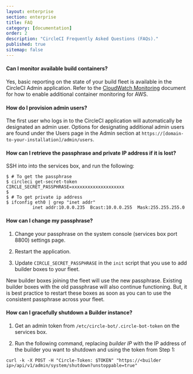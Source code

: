 ```yaml
---
layout: enterprise
section: enterprise
title: FAQ
category: [documentation]
order: 2
description: "CircleCI Frequently Asked Questions (FAQs)."
published: true
sitemap: false
---
```


#### Can I monitor available build containers?

Yes, basic reporting on the state of your build fleet is available in the CircleCI Admin application. Refer to the  [CloudWatch Monitoring]({{site.baseurl}}/enterprise/cloudwatch/) document for how to enable additional container monitoring for AWS.

#### How do I provision admin users?

The first user who logs in to the CircleCI application will automatically be designated an admin user. Options for designating additional admin users are found under the Users page in the Admin section at `https://[domain-to-your-installation]/admin/users`.

#### How can I retrieve the passphrase and private IP address if it is lost?

SSH into into the services box, and run the following:

```
$ # To get the passphrase
$ circleci get-secret-token
CIRCLE_SECRET_PASSPHRASE=xxxxxxxxxxxxxxxxxxxx
$
$ # To get private ip address
$ ifconfig eth0 | grep "inet addr"
          inet addr:10.0.0.235  Bcast:10.0.0.255  Mask:255.255.255.0
```

#### How can I change my passphrase?

1. Change your passphrase on the system console (services box port 8800) settings page.

2. Restart the application.

3. Update `CIRCLE_SECRET_PASSPHRASE` in the `init` script that you use to add builder boxes to your fleet.

New builder boxes joining the fleet will use the new passphrase. Existing builder boxes with the old passphrase will also continue functioning. But, it is best practice to restart these boxes as soon as you can to use the consistent passphrase across your fleet.


#### How can I gracefully shutdown a Builder instance?

1. Get an admin token from `/etc/circle-bot/.circle-bot-token` on the services box.

2. Run the following command, replacing *builder IP* with the IP address of the builder you want to shutdown and using the token from Step 1:

```
curl -k -X POST -H "Circle-Token: $TOKEN" "https://<builder ip>/api/v1/admin/system/shutdown?unstoppable=true"
```
